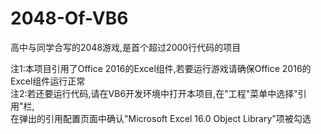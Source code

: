 # 2048-Of-VB6
高中与同学合写的2048游戏,是首个超过2000行代码的项目  
  
注1:本项目引用了Office 2016的Excel组件,若要运行游戏请确保Office 2016的Excel组件运行正常  
注2:若还要运行代码,请在VB6开发环境中打开本项目,在"工程"菜单中选择"引用"栏,  
在弹出的引用配置页面中确认"Microsoft Excel 16.0 Object Library"项被勾选
